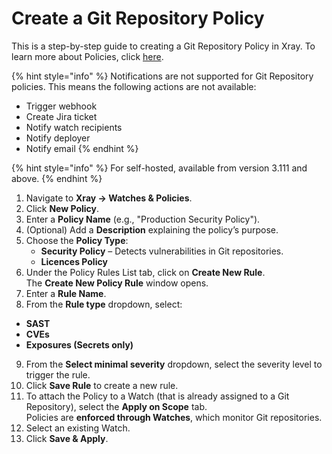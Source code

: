 # Create a Git Repository Policy

This is a step-by-step guide to creating a Git Repository Policy in Xray. To learn more about Policies, click [here](https://jfrog.com/help/r/_SD6R0PIfl9UZ1cNTXRYqw/WI2fDnZnwCEv49GKXl40Pg).

{% hint style="info" %}
Notifications are not supported for Git Repository policies. This means the following actions are not available:

* Trigger webhook
* Create Jira ticket
* Notify watch recipients
* Notify deployer
* Notify email
{% endhint %}

{% hint style="info" %}
For self-hosted, available from version 3.111 and above.
{% endhint %}

1. Navigate to **Xray → Watches & Policies**.
2. Click **New Policy**.
3. Enter a **Policy Name** (e.g., "Production Security Policy").
4. (Optional) Add a **Description** explaining the policy’s purpose.
5. Choose the **Policy Type**:
   * **Security Policy** – Detects vulnerabilities in Git repositories.
   * **Licences Policy**
6. Under the Policy Rules List tab, click on **Create New Rule**.\
   The **Create New Policy Rule** window opens.
7. Enter a **Rule Name**.
8. From the **Rule type** dropdown, select:

* **SAST**
* **CVEs**
* **Exposures (Secrets only)**

9. From the **Select minimal severity** dropdown, select the severity level to trigger the rule.
10. Click **Save Rule** to create a new rule.
11. To attach the Policy to a Watch (that is already assigned to a Git Repository), select the **Apply on Scope** tab. \
    Policies are **enforced through Watches**, which monitor Git repositories.
12. Select an existing Watch.
13. Click **Save & Apply**.
